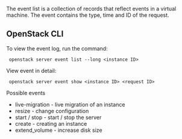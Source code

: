 The event list is a collection of records that reflect events in a virtual machine. The event contains the type, time and ID of the request.

OpenStack CLI
-------------

To view the event log, run the command:

```
 openstack server event list --long <instance ID>
```

View event in detail:

```
 openstack server event show <instance ID> <request ID>
```

Possible events

*   live-migration - live migration of an instance
*   resize - change configuration
*   start / stop - start / stop the server
*   create - creating an instance
*   extend_volume - increase disk size